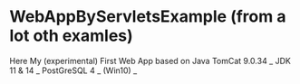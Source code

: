 # WebAppByServletsExample (from a lot oth examles)
Here My  (experimental) First Web App based on Java
TomCat 9.0.34 _ 
JDK 11 & 14 _ 
PostGreSQL 4 _ 
(Win10) _ 
